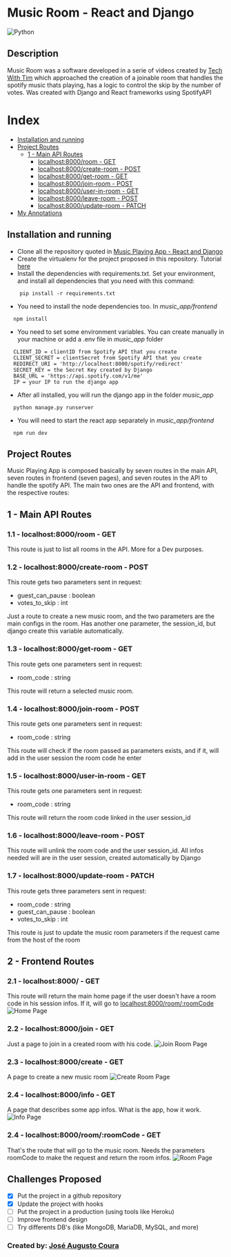 # Music Room - React and Django
![Python](https://github.com/MikeCodesDotNET/ColoredBadges/blob/master/svg/dev/languages/python.svg)

## Description
  Music Room was a software developed in a serie of videos created by [Tech With Tim](https://www.techwithtim.net/) which approached the creation of a joinable room that handles the spotify music thats playing, has a logic to control the skip by the number of votes. Was created with Django and React frameworks using SpotifyAPI


# Index

- [Installation and running](#installation-and-running)
- [Project Routes](#project-routes)
  - [1 - Main API Routes](#1---main-api-routes)
    - [localhost:8000/room - GET](#11---localhost8000room---get)
    - [localhost:8000/create-room - POST](#12---localhost8000create-room---post)
    - [localhost:8000/get-room - GET](#13---localhost8000get-room---get)
    - [localhost:8000/join-room - POST](#14---localhost8000join-room---post)
    - [localhost:8000/user-in-room - GET](#15---localhost8000user-in-room---get)
    - [localhost:8000/leave-room - POST](#16---localhost8000leave-room---post)
    - [localhost:8000/update-room - PATCH](#17---localhost8000update-room---patch)
- [My Annotations](https://github.com/joseaugusto0/Music-Playing-App---React-and-Django/tree/main/docs)


## Installation and running
-   Clone all the repository quoted in [Music Playing App - React and Django](https://github.com/joseaugusto0/Music-Playing-App---React-and-Django)
-   Create the virtualenv for the project proposed in this repository. Tutorial [here](https://www.freecodecamp.org/news/how-to-setup-virtual-environments-in-python/)
-   Install the dependencies with requirements.txt. Set your environment, and install all dependencies that you need with this command:
```
    pip install -r requirements.txt
```
-   You need to install the node dependencies too. In *music_app/frontend*
```
  npm install
```
-   You need to set some environment variables. You can create manually in your machine or add a .env file in *music_app* folder
```
  CLIENT_ID = clientID from Spotify API that you create
  CLIENT_SECRET = clientSecret from Spotify API that you create
  REDIRECT_URI = 'http://localhost:8000/spotify/redirect'
  SECRET_KEY = the Secret Key created by Django
  BASE_URL = 'https://api.spotify.com/v1/me'
  IP = your IP to run the django app
```
-   After all installed, you will run the django app in the folder *music_app*
```
  python manage.py runserver
```
-   You will need to start the react app separately in *music_app/frontend*
```
  npm run dev
```


## Project Routes
Music Playing App is composed basically by seven routes in the main API, seven routes in frontend (seven pages), and seven routes in the API to handle the spotify API. The main two ones are the API and frontend, with the respective routes:

## 1 - Main API Routes

### 1.1 - localhost:8000/room - GET
This route is just to list all rooms in the API. More for a Dev purposes.

### 1.2 - localhost:8000/create-room - POST
This route gets two parameters sent in request:
-   guest_can_pause : boolean
-   votes_to_skip : int

Just a route to create a new music room, and the two parameters are the main configs in the room. Has another one parameter, the session_id, but django create this variable automatically.

### 1.3 - localhost:8000/get-room - GET
This route gets one parameters sent in request:
-   room_code : string

This route will return a selected music room.

### 1.4 - localhost:8000/join-room - POST
This route gets one parameters sent in request:
-   room_code : string

This route will check if the room passed as parameters exists, and if it, will add in the user session the room code he enter

### 1.5 - localhost:8000/user-in-room - GET
This route gets one parameters sent in request:
-   room_code : string

This route will return the room code linked in the user session_id

### 1.6 - localhost:8000/leave-room - POST
This route will unlink the room code and the user session_id. All infos needed will are in the user session, created automatically by Django

### 1.7 - localhost:8000/update-room - PATCH
This route gets three parameters sent in request:
-   room_code : string
-   guest_can_pause : boolean
-   votes_to_skip : int

This route is just to update the music room parameters if the request came from the host of the room

## 2 - Frontend Routes

### 2.1 - localhost:8000/ - GET
This route will return the main home page if the user doesn't have a room code in his session infos. If it, will go to [localhost:8000/room/:roomCode](#24---localhost8000roomroomcode---get)
![Home Page](/docs/images/HomePage.PNG)

### 2.2 - localhost:8000/join - GET
Just a page to join in a created room with his code.
![Join Room Page](/docs/images/JoinRoom.PNG)

### 2.3 - localhost:8000/create - GET
A page to create a new music room
![Create Room Page](/docs/images/CreateRoomPage.PNG)

### 2.4 - localhost:8000/info - GET
A page that describes some app infos. What is the app, how it work.
![Info Page](/docs/images/InfoPage.PNG)

### 2.4 - localhost:8000/room/:roomCode - GET
That's the route that will go to the music room. Needs the parameters roomCode to make the request and return the room infos.
![Room Page](/docs/images/RoomPage.PNG)

## Challenges Proposed

- [X] Put the project in a github repository
- [X] Update the project with hooks
- [ ] Put the project in a production (using tools like Heroku)
- [ ] Improve frontend design
- [ ] Try differents DB's (like MongoDB, MariaDB, MySQL, and more)

### Created by: [José Augusto Coura](https://github.com/joseaugusto0)
